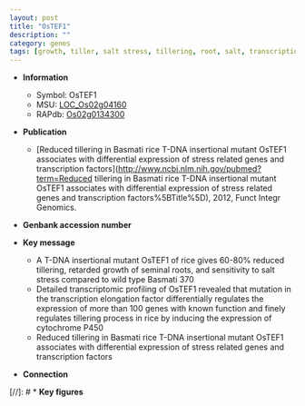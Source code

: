 ```yaml
---
layout: post
title: "OsTEF1"
description: ""
category: genes
tags: [growth, tiller, salt stress, tillering, root, salt, transcription factor]
---
```


* **Information**  
    + Symbol: OsTEF1  
    + MSU: [LOC_Os02g04160](http://rice.plantbiology.msu.edu/cgi-bin/ORF_infopage.cgi?orf=LOC_Os02g04160)  
    + RAPdb: [Os02g0134300](http://rapdb.dna.affrc.go.jp/viewer/gbrowse_details/irgsp1?name=Os02g0134300)  

* **Publication**  
    + [Reduced tillering in Basmati rice T-DNA insertional mutant OsTEF1 associates with differential expression of stress related genes and transcription factors](http://www.ncbi.nlm.nih.gov/pubmed?term=Reduced tillering in Basmati rice T-DNA insertional mutant OsTEF1 associates with differential expression of stress related genes and transcription factors%5BTitle%5D), 2012, Funct Integr Genomics.

* **Genbank accession number**  

* **Key message**  
    + A T-DNA insertional mutant OsTEF1 of rice gives 60-80% reduced tillering, retarded growth of seminal roots, and sensitivity to salt stress compared to wild type Basmati 370
    + Detailed transcriptomic profiling of OsTEF1 revealed that mutation in the transcription elongation factor differentially regulates the expression of more than 100 genes with known function and finely regulates tillering process in rice by inducing the expression of cytochrome P450
    + Reduced tillering in Basmati rice T-DNA insertional mutant OsTEF1 associates with differential expression of stress related genes and transcription factors

* **Connection**  

[//]: # * **Key figures**  


